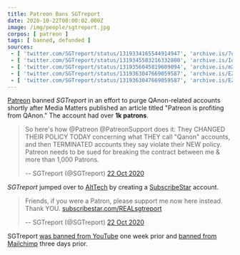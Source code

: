 ```yaml
---
title: Patreon Bans SGTreport
date: 2020-10-22T00:00:02.000Z
image: /img/people/sgtreport.jpg
corpos: [ patreon ]
tags: [ banned, defunded ]
sources:
 - [ 'twitter.com/SGTreport/status/1319334165544914947', 'archive.is/7ugdV' ]
 - [ 'twitter.com/SGTreport/status/1319345583216332800', 'archive.is/IqgWk' ]
 - [ 'twitter.com/SGTreport/status/1319356045819609094', 'archive.is/mXAzK' ]
 - [ 'twitter.com/SGTreport/status/1319363047669059587', 'archive.is/EZyPT' ]
 - [ 'twitter.com/SGTreport/status/1319363047669059587', 'archive.is/EZyPT' ]
---
```


[Patreon](/patreon/) banned _SGTreport_ in an effort to purge QAnon-related
accounts shortly after Media Matters published an article titled "Patreon is
profiting from QAnon." The account had over **1k patrons**.

> So here's how @Patreon @PatreonSupport does it: They CHANGED THEIR POLICY
> TODAY concerning what THEY call "Qanon" accounts, and then TERMINATED
> accounts they say violate their NEW policy. Patreon needs to be sued for
> breaking the contract between me & more than 1,000 Patrons.
>
> -- SGTreport (@SGTreport) [22 Oct 2020](https://archive.is/IqgWk#selection-553.0-577.238)

_SGTreport_ jumped over to [AltTech](/alttech/) by creating a
[SubscribeStar](/alttech/subscribestar/) account.

> Friends, if you were a Patron, please support me now here instead. Thank YOU.
> [subscribestar.com/REALsgtreport](https://www.subscribestar.com/REALsgtreport)
>
> -- SGTreport (@SGTreport) [22 Oct 2020](https://archive.is/EZyPT)

SGTreport [was banned from YouTube](/e/youtube-bans-sgtreport/) one week
prior and [banned from Mailchimp](/e/mailchimp-bans-sgtreport/) three days
prior.
